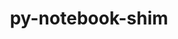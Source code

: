 ---
title: "py-notebook-shim"
layout: cache
categories: [package, develop-2024-06-16]
meta: {"versions": ["0.2.3"], "compilers": ["gcc@=11.1.0", "gcc@=11.4.0", "gcc@=9.4.0", "oneapi@=2024.0.0"], "oss": ["ubuntu20.04", "ubuntu22.04"], "platforms": ["linux"], "targets": ["neoverse_v1", "neoverse_v2", "ppc64le", "x86_64_v3"], "stacks": ["data-vis-sdk", "e4s", "e4s-neoverse-v2", "e4s-neoverse_v1", "e4s-oneapi", "e4s-power", "root"], "num_specs": 20, "num_specs_by_stack": {"root": 20, "e4s-neoverse-v2": 1, "e4s-neoverse_v1": 4, "e4s": 5, "e4s-power": 4, "e4s-oneapi": 4, "data-vis-sdk": 2}}
spec_details: [{"hash": "5ezqd2bidlsaoc6z42tobxfmk3hg4yhs", "compiler": "gcc@=11.4.0", "versions": ["0.2.3"], "os": "ubuntu22.04", "platform": "linux", "target": "neoverse_v2", "variants": ["build_system=python_pip"], "stacks": ["root", "e4s-neoverse-v2"], "size": "-", "tarball": "https://binaries.spack.io/develop-2024-06-16/build_cache/linux-ubuntu22.04-neoverse_v2/gcc-11.4.0/py-notebook-shim-0.2.3/linux-ubuntu22.04-neoverse_v2-gcc-11.4.0-py-notebook-shim-0.2.3-5ezqd2bidlsaoc6z42tobxfmk3hg4yhs.spack"}, {"hash": "f2mdk6z4i3nqst7zfqd22wjem3nqb5y6", "compiler": "gcc@=11.4.0", "versions": ["0.2.3"], "os": "ubuntu22.04", "platform": "linux", "target": "neoverse_v1", "variants": ["build_system=python_pip"], "stacks": ["e4s-neoverse_v1", "root"], "size": "-", "tarball": "https://binaries.spack.io/develop-2024-06-16/build_cache/linux-ubuntu22.04-neoverse_v1/gcc-11.4.0/py-notebook-shim-0.2.3/linux-ubuntu22.04-neoverse_v1-gcc-11.4.0-py-notebook-shim-0.2.3-f2mdk6z4i3nqst7zfqd22wjem3nqb5y6.spack"}, {"hash": "mlwjxhfbg5buzdb7v744tzabkem64o4x", "compiler": "gcc@=11.4.0", "versions": ["0.2.3"], "os": "ubuntu22.04", "platform": "linux", "target": "x86_64_v3", "variants": ["build_system=python_pip"], "stacks": ["e4s", "root"], "size": "-", "tarball": "https://binaries.spack.io/develop-2024-06-16/build_cache/linux-ubuntu22.04-x86_64_v3/gcc-11.4.0/py-notebook-shim-0.2.3/linux-ubuntu22.04-x86_64_v3-gcc-11.4.0-py-notebook-shim-0.2.3-mlwjxhfbg5buzdb7v744tzabkem64o4x.spack"}, {"hash": "n77flolxtoikqlx2dojyb74ommunello", "compiler": "gcc@=9.4.0", "versions": ["0.2.3"], "os": "ubuntu20.04", "platform": "linux", "target": "ppc64le", "variants": ["build_system=python_pip"], "stacks": ["e4s-power", "root"], "size": "-", "tarball": "https://binaries.spack.io/develop-2024-06-16/build_cache/linux-ubuntu20.04-ppc64le/gcc-9.4.0/py-notebook-shim-0.2.3/linux-ubuntu20.04-ppc64le-gcc-9.4.0-py-notebook-shim-0.2.3-n77flolxtoikqlx2dojyb74ommunello.spack"}, {"hash": "wybf5rjipbwzoka345zsb6fxnjgvzgb2", "compiler": "gcc@=9.4.0", "versions": ["0.2.3"], "os": "ubuntu20.04", "platform": "linux", "target": "ppc64le", "variants": ["build_system=python_pip"], "stacks": ["e4s-power", "root"], "size": "-", "tarball": "https://binaries.spack.io/develop-2024-06-16/build_cache/linux-ubuntu20.04-ppc64le/gcc-9.4.0/py-notebook-shim-0.2.3/linux-ubuntu20.04-ppc64le-gcc-9.4.0-py-notebook-shim-0.2.3-wybf5rjipbwzoka345zsb6fxnjgvzgb2.spack"}, {"hash": "6bqhgbpfgrtbpi5sa6w7k4e6ojtasqzf", "compiler": "gcc@=9.4.0", "versions": ["0.2.3"], "os": "ubuntu20.04", "platform": "linux", "target": "ppc64le", "variants": ["build_system=python_pip"], "stacks": ["e4s-power", "root"], "size": "-", "tarball": "https://binaries.spack.io/develop-2024-06-16/build_cache/linux-ubuntu20.04-ppc64le/gcc-9.4.0/py-notebook-shim-0.2.3/linux-ubuntu20.04-ppc64le-gcc-9.4.0-py-notebook-shim-0.2.3-6bqhgbpfgrtbpi5sa6w7k4e6ojtasqzf.spack"}, {"hash": "fxh3ek2qdanmw3z36qpqaqquu3fpopha", "compiler": "oneapi@=2024.0.0", "versions": ["0.2.3"], "os": "ubuntu22.04", "platform": "linux", "target": "x86_64_v3", "variants": ["build_system=python_pip"], "stacks": ["root", "e4s-oneapi"], "size": "-", "tarball": "https://binaries.spack.io/develop-2024-06-16/build_cache/linux-ubuntu22.04-x86_64_v3/oneapi-2024.0.0/py-notebook-shim-0.2.3/linux-ubuntu22.04-x86_64_v3-oneapi-2024.0.0-py-notebook-shim-0.2.3-fxh3ek2qdanmw3z36qpqaqquu3fpopha.spack"}, {"hash": "tlgcpto2kpbnqru3hhbshste4zlonedi", "compiler": "gcc@=11.4.0", "versions": ["0.2.3"], "os": "ubuntu22.04", "platform": "linux", "target": "x86_64_v3", "variants": ["build_system=python_pip"], "stacks": ["e4s", "root"], "size": "-", "tarball": "https://binaries.spack.io/develop-2024-06-16/build_cache/linux-ubuntu22.04-x86_64_v3/gcc-11.4.0/py-notebook-shim-0.2.3/linux-ubuntu22.04-x86_64_v3-gcc-11.4.0-py-notebook-shim-0.2.3-tlgcpto2kpbnqru3hhbshste4zlonedi.spack"}, {"hash": "udqzr4xmvqkdfvxc6rhcdacr65ps2xj7", "compiler": "oneapi@=2024.0.0", "versions": ["0.2.3"], "os": "ubuntu22.04", "platform": "linux", "target": "x86_64_v3", "variants": ["build_system=python_pip"], "stacks": ["root", "e4s-oneapi"], "size": "-", "tarball": "https://binaries.spack.io/develop-2024-06-16/build_cache/linux-ubuntu22.04-x86_64_v3/oneapi-2024.0.0/py-notebook-shim-0.2.3/linux-ubuntu22.04-x86_64_v3-oneapi-2024.0.0-py-notebook-shim-0.2.3-udqzr4xmvqkdfvxc6rhcdacr65ps2xj7.spack"}, {"hash": "yccikubwj43nu63f5zomgsbyk6mpcj7l", "compiler": "gcc@=11.4.0", "versions": ["0.2.3"], "os": "ubuntu22.04", "platform": "linux", "target": "x86_64_v3", "variants": ["build_system=python_pip"], "stacks": ["e4s", "root"], "size": "-", "tarball": "https://binaries.spack.io/develop-2024-06-16/build_cache/linux-ubuntu22.04-x86_64_v3/gcc-11.4.0/py-notebook-shim-0.2.3/linux-ubuntu22.04-x86_64_v3-gcc-11.4.0-py-notebook-shim-0.2.3-yccikubwj43nu63f5zomgsbyk6mpcj7l.spack"}, {"hash": "3nobrasw4xvb3bi6yfq4ufiaicc2pjz2", "compiler": "oneapi@=2024.0.0", "versions": ["0.2.3"], "os": "ubuntu22.04", "platform": "linux", "target": "x86_64_v3", "variants": ["build_system=python_pip"], "stacks": ["root", "e4s-oneapi"], "size": "-", "tarball": "https://binaries.spack.io/develop-2024-06-16/build_cache/linux-ubuntu22.04-x86_64_v3/oneapi-2024.0.0/py-notebook-shim-0.2.3/linux-ubuntu22.04-x86_64_v3-oneapi-2024.0.0-py-notebook-shim-0.2.3-3nobrasw4xvb3bi6yfq4ufiaicc2pjz2.spack"}, {"hash": "24suzcbhyyok3smrg6q36rlhbbxtyvrn", "compiler": "gcc@=11.4.0", "versions": ["0.2.3"], "os": "ubuntu22.04", "platform": "linux", "target": "x86_64_v3", "variants": ["build_system=python_pip"], "stacks": ["e4s", "root"], "size": "-", "tarball": "https://binaries.spack.io/develop-2024-06-16/build_cache/linux-ubuntu22.04-x86_64_v3/gcc-11.4.0/py-notebook-shim-0.2.3/linux-ubuntu22.04-x86_64_v3-gcc-11.4.0-py-notebook-shim-0.2.3-24suzcbhyyok3smrg6q36rlhbbxtyvrn.spack"}, {"hash": "pr2zqgscydbwoi3ygclgbsnhvyzvetoq", "compiler": "gcc@=11.4.0", "versions": ["0.2.3"], "os": "ubuntu22.04", "platform": "linux", "target": "neoverse_v1", "variants": ["build_system=python_pip"], "stacks": ["e4s-neoverse_v1", "root"], "size": "-", "tarball": "https://binaries.spack.io/develop-2024-06-16/build_cache/linux-ubuntu22.04-neoverse_v1/gcc-11.4.0/py-notebook-shim-0.2.3/linux-ubuntu22.04-neoverse_v1-gcc-11.4.0-py-notebook-shim-0.2.3-pr2zqgscydbwoi3ygclgbsnhvyzvetoq.spack"}, {"hash": "uxst34g3sqnmspn6cxk52xm3qwkhum6s", "compiler": "gcc@=11.4.0", "versions": ["0.2.3"], "os": "ubuntu22.04", "platform": "linux", "target": "neoverse_v1", "variants": ["build_system=python_pip"], "stacks": ["e4s-neoverse_v1", "root"], "size": "-", "tarball": "https://binaries.spack.io/develop-2024-06-16/build_cache/linux-ubuntu22.04-neoverse_v1/gcc-11.4.0/py-notebook-shim-0.2.3/linux-ubuntu22.04-neoverse_v1-gcc-11.4.0-py-notebook-shim-0.2.3-uxst34g3sqnmspn6cxk52xm3qwkhum6s.spack"}, {"hash": "g4ih4b6nasgerz2zcz7wlkt6qia2g562", "compiler": "gcc@=11.4.0", "versions": ["0.2.3"], "os": "ubuntu22.04", "platform": "linux", "target": "neoverse_v1", "variants": ["build_system=python_pip"], "stacks": ["e4s-neoverse_v1", "root"], "size": "-", "tarball": "https://binaries.spack.io/develop-2024-06-16/build_cache/linux-ubuntu22.04-neoverse_v1/gcc-11.4.0/py-notebook-shim-0.2.3/linux-ubuntu22.04-neoverse_v1-gcc-11.4.0-py-notebook-shim-0.2.3-g4ih4b6nasgerz2zcz7wlkt6qia2g562.spack"}, {"hash": "hduw7hr46he4uaptkkk2q365frcbb7ps", "compiler": "gcc@=11.1.0", "versions": ["0.2.3"], "os": "ubuntu20.04", "platform": "linux", "target": "x86_64_v3", "variants": ["build_system=python_pip"], "stacks": ["root", "data-vis-sdk"], "size": "-", "tarball": "https://binaries.spack.io/develop-2024-06-16/build_cache/linux-ubuntu20.04-x86_64_v3/gcc-11.1.0/py-notebook-shim-0.2.3/linux-ubuntu20.04-x86_64_v3-gcc-11.1.0-py-notebook-shim-0.2.3-hduw7hr46he4uaptkkk2q365frcbb7ps.spack"}, {"hash": "bw7jfjdqmiowhamvusg2wvp5mstelqea", "compiler": "gcc@=11.4.0", "versions": ["0.2.3"], "os": "ubuntu22.04", "platform": "linux", "target": "x86_64_v3", "variants": ["build_system=python_pip"], "stacks": ["e4s", "root"], "size": "-", "tarball": "https://binaries.spack.io/develop-2024-06-16/build_cache/linux-ubuntu22.04-x86_64_v3/gcc-11.4.0/py-notebook-shim-0.2.3/linux-ubuntu22.04-x86_64_v3-gcc-11.4.0-py-notebook-shim-0.2.3-bw7jfjdqmiowhamvusg2wvp5mstelqea.spack"}, {"hash": "mmysqryvl4f2x4hykxi3ar5uffrfkn4m", "compiler": "gcc@=11.1.0", "versions": ["0.2.3"], "os": "ubuntu20.04", "platform": "linux", "target": "x86_64_v3", "variants": ["build_system=python_pip"], "stacks": ["root", "data-vis-sdk"], "size": "-", "tarball": "https://binaries.spack.io/develop-2024-06-16/build_cache/linux-ubuntu20.04-x86_64_v3/gcc-11.1.0/py-notebook-shim-0.2.3/linux-ubuntu20.04-x86_64_v3-gcc-11.1.0-py-notebook-shim-0.2.3-mmysqryvl4f2x4hykxi3ar5uffrfkn4m.spack"}, {"hash": "qybk4qey7ogxe4mcaoq22eo3vuzdvwfw", "compiler": "gcc@=9.4.0", "versions": ["0.2.3"], "os": "ubuntu20.04", "platform": "linux", "target": "ppc64le", "variants": ["build_system=python_pip"], "stacks": ["e4s-power", "root"], "size": "-", "tarball": "https://binaries.spack.io/develop-2024-06-16/build_cache/linux-ubuntu20.04-ppc64le/gcc-9.4.0/py-notebook-shim-0.2.3/linux-ubuntu20.04-ppc64le-gcc-9.4.0-py-notebook-shim-0.2.3-qybk4qey7ogxe4mcaoq22eo3vuzdvwfw.spack"}, {"hash": "gsjygn5n44pjznei65kdb2rrygqtfkbu", "compiler": "oneapi@=2024.0.0", "versions": ["0.2.3"], "os": "ubuntu22.04", "platform": "linux", "target": "x86_64_v3", "variants": ["build_system=python_pip"], "stacks": ["root", "e4s-oneapi"], "size": "-", "tarball": "https://binaries.spack.io/develop-2024-06-16/build_cache/linux-ubuntu22.04-x86_64_v3/oneapi-2024.0.0/py-notebook-shim-0.2.3/linux-ubuntu22.04-x86_64_v3-oneapi-2024.0.0-py-notebook-shim-0.2.3-gsjygn5n44pjznei65kdb2rrygqtfkbu.spack"}]
---